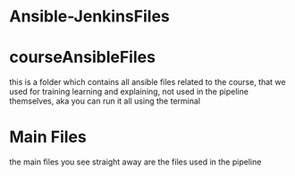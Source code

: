 # Ansible-JenkinsFiles

# courseAnsibleFiles

this is a folder which contains all ansible files related to the course, that we used for training learning and explaining, not used in the pipeline themselves, aka you can run it all using the terminal


# Main Files

the main files you see straight away are the files used in the pipeline
